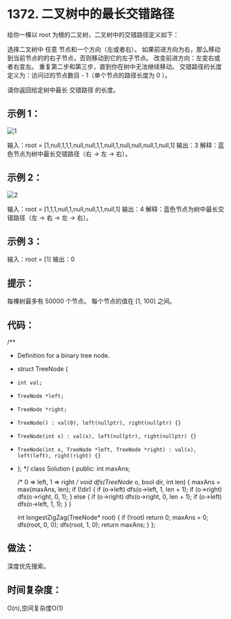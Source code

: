 # 1372. 二叉树中的最长交错路径

给你一棵以 root 为根的二叉树，二叉树中的交错路径定义如下：

选择二叉树中 任意 节点和一个方向（左或者右）。
如果前进方向为右，那么移动到当前节点的的右子节点，否则移动到它的左子节点。
改变前进方向：左变右或者右变左。
重复第二步和第三步，直到你在树中无法继续移动。
交错路径的长度定义为：访问过的节点数目 - 1（单个节点的路径长度为 0 ）。

请你返回给定树中最长 交错路径 的长度。

 

## 示例 1：

![1](https://assets.leetcode-cn.com/aliyun-lc-upload/uploads/2020/03/07/sample_1_1702.png)

输入：root = [1,null,1,1,1,null,null,1,1,null,1,null,null,null,1,null,1]
输出：3
解释：蓝色节点为树中最长交错路径（右 -> 左 -> 右）。
## 示例 2：

![2](https://assets.leetcode-cn.com/aliyun-lc-upload/uploads/2020/03/07/sample_2_1702.png)

输入：root = [1,1,1,null,1,null,null,1,1,null,1]
输出：4
解释：蓝色节点为树中最长交错路径（左 -> 右 -> 左 -> 右）。
## 示例 3：

输入：root = [1]
输出：0
 

## 提示：

每棵树最多有 50000 个节点。
每个节点的值在 [1, 100] 之间。

## 代码：
/**
 * Definition for a binary tree node.
 * struct TreeNode {
 *     int val;
 *     TreeNode *left;
 *     TreeNode *right;
 *     TreeNode() : val(0), left(nullptr), right(nullptr) {}
 *     TreeNode(int x) : val(x), left(nullptr), right(nullptr) {}
 *     TreeNode(int x, TreeNode *left, TreeNode *right) : val(x), left(left), right(right) {}
 * };
 */
class Solution {
public:
    int maxAns;

    /* 0 => left, 1 => right */
    void dfs(TreeNode* o, bool dir, int len) {
        maxAns = max(maxAns, len);
        if (!dir) {
            if (o->left) dfs(o->left, 1, len + 1);
            if (o->right) dfs(o->right, 0, 1);
        } else {
            if (o->right) dfs(o->right, 0, len + 1);
            if (o->left) dfs(o->left, 1, 1);
        }
    } 

    int longestZigZag(TreeNode* root) {
        if (!root) return 0;
        maxAns = 0;
        dfs(root, 0, 0);
        dfs(root, 1, 0);
        return maxAns;
    }
};


## 做法：
深度优先搜索。
## 时间复杂度：
O(n),空间复杂度O(1)
